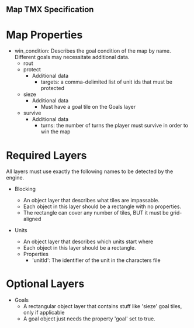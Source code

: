 Map TMX Specification
---

Map Properties
===
- win_condition: Describes the goal condition of the map by name. Different goals may necessitate additional data.
  - rout
  - protect
    - Additional data
      - targets: a comma-delimited list of unit ids that must be protected
  - sieze
    - Additional data
      - Must have a goal tile on the Goals layer
  - survive
    - Additional data
      - turns: the number of turns the player must survive in order to win the map

Required Layers
===

All layers must use exactly the following names to be detected by the engine.

- Blocking
  - An object layer that describes what tiles are impassable.
  - Each object in this layer should be a rectangle with no properties.
  - The rectangle can cover any number of tiles, BUT it must be grid-aligned

- Units
  - An object layer that describes which units start where
  - Each object in this layer should be a rectangle.
  - Properties
    - 'unitId': The identifier of the unit in the characters file

Optional Layers
===

- Goals
  - A rectangular object layer that contains stuff like 'sieze' goal tiles, only if applicable
  - A goal object just needs the property 'goal' set to true.
